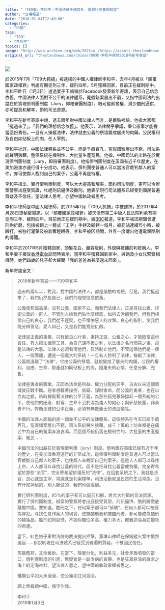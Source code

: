 ```yaml
---
title: "「709案」李和平：中國法律千瘡百孔　倡實行陪審團制度"
author: "立場報道"
date: "2018-01-04T12:40:00"
categories:
  - "中國"
tags:
  - "709"
  - "李和平"
topics: []
image: "http://web.archive.org/web/2021im_/https://assets.thestandnews.com/media/photos/PING-01_URDuJ.png"
original_url: "thestandnews.com/china/709案-李和平律師2018年新年寄語"
---
```

![](http://web.archive.org/web/2021im_/https://assets.thestandnews.com/media/photos/PING-01_URDuJ.png)

於2015年7月「709大抓捕」被逮捕的中國人權律師李和平，去年4月被以「顛覆國家政權罪」判處有期徒刑三年、緩刑四年，5月獲釋回家，目前正在緩刑期中。李和平昨日（1月3日）透過妻子王峭嶺於Facebook發表新年寄語，表示自己信念依舊，中國法律人面對不公平的法律體系，冤假錯案層出不窮，又指中國司法的出路在於實現儕判團制度（Jury，即陪審團制度），既可監察警權，減少酷刑逼供，亦可提高和解率，節約司法資源。

李和平在新年寄語中說，過去兩年對中國法律人而言，是嚴酷考驗。他指大家都「挺過來了」，「我們的理想信念依舊」。他表示，法律關乎爭議，秉公辦事才能擔當這份責任。一旦有人操縱法律，法律就由公義的祭壇變成屠夫的肉鋪，公民權利及自由如砧板上的肉，任人宰割。

李和平批評，中國法律體系並不公平，而是千瘡百孔，冤假錯案層出不窮，司法系統聲明狼藉，整個系統在機制性、大批量生產冤民。他指，中國司法的出路在於實現儕判團制度（Jury，即陪審團制度）。他指儕判團制度在英國有近千年歷史，在美加港澳亦運行得十分成功。他表示，儕判團使普通人可以當法官裁判鄰人的案件，亦可使鄰人裁判自己的案子，公義不再是特權。

李和平指出，實行儕判團制度，可以大大提高和解率，節約司法制度，更可以令辦案警察出庭受質證，杜絕刑訊逼供及酷刑。他表示現行司法體系已經受到國民普遍質疑及不信任，望法律人思考，亦望中國執政者思考。

李和平律師是中國人權律師，於2015年7月「709大抓捕」中被逮捕，於2017年4月28日遭秘密審訊，以「顛覆國家政權罪」被天津市第二中級人民法院判處有期徒刑三年、緩刑四年。目前他正在緩刑期中。據[BBC](http://web.archive.org/web/20211229095924/http://www.bbc.com/zhongwen/trad/chinese-news-39906188)報道，李和平被囚期間曾遭刑拘折磨，包括被鎖上一體式「工字」手銬及腳銬一個月，被罰站連續15小時，被毆打，被強行灌藥及被剝奪睡眠等。李和平被囚期間，外界一度傳出他遭電擊酷刑的傳聞。

李和平於2017年5月獲釋回家，頭髮花白，面容瘦削，外貌與被捕前判若兩人。李和平妻子接受[香港電台](http://web.archive.org/web/20211229095924/http://news.rthk.hk/rthk/ch/component/k2/1329976-20170512.htm?spTabChangeable=0)訪問時表示，當李和平獲釋回到家中，與她及小女兒緊緊相擁時，她們四歲的兒子卻大聲問「我的爸爸為甚麼還未回來」。

新年寄語全文：

> 2018年新年寄語——709李和平
> 
> 過去的兩年半，對我，對中國的法律人，都是嚴酷的考驗。但是，我們挺過來了，我們仍然是自己，我們的理想信念依舊。
> 
> 公義使邦國高舉。沒有公義，國家不立。而我們法律人，正是尋找公義、捍衛公義的一群人。不管別人給我們貼什麼標籤，如何去污衊我們，但我們相信自己的良心，我們從不遲疑，也不懼怕惡人的攻擊。良心的指引，​使我們能分辨善惡，愛人如己，又是我們能寬恕仇敵。
> 
> 法律是正義的事業，只有依良心行事，秉持正直、公義之心，才能擔當這份責任。有人把法律當工具，為自己謀不義之利，以法律之名行邪惡之事，這是法律的大忌。法律人必須看清他們，及時制止他們。不管這個他們是一個人，一個團體，還是一個龐大的系統！一旦有人控制了法律，操縱了法律，公義就遠離了“法律”。它由公義的祭壇，就蛻變成了屠夫的肉舖，公民的權利、自由、生命、財產就如同砧板上的肉，隨屠夫的心情，任意分解、兜售。
> 
> 法律是勇者的職業。正因為法律是利益、權力分配的天平，自古以來這個領域就征戰不斷。惡者想藉著操控，偷竊、謀財害命，而公義的勇者，也在以血肉之軀，時時捍衛著法律的公平正義，為那些孤兒寡婦撐起一個系統的公平，使他們的田產、財富、生命不至於淪為強人的點心；與邪惡較量，非勇者不行。捍衛法律的公平正義，必須有無數義士的流血犧牲。
> 
> 中國的法律人面臨的是一個並不公平的法律體系，這個體系在今天已經千瘡百孔，冤假錯案層出不窮，司法系統聲名狼藉。成千上萬的上訪者都是在痛苦中為自己的冤案奔波哀鳴。而這個系統仍舊在機制性的、大批量的生產冤案、冤民……
> 
> 中國司法的出路在於實現儕判團（jury）制度。儕判團在英國已經有近千年的歷史，在美加澳香港運行的非常成功，這個儕判團制度是普通人可以當法官裁斷自己鄰人的案子，也使鄰人來裁斷自己的案子。這是人人都可以尋找上帝，人人都可以尋找公義的時代，而不是把尋找公義當成特權，完全寄希望於那些“法官”，完全寄希望於僵死的“法律”。在這套系統之下，我就是法官，良心就是主宰，常識就是判案標準，司法活動就是民眾的生活常態。沒有什麼神秘的，別人能做的，我們也做得到。
> 
> 實行儕判團制度，95%的案子都可以庭前和解，將大大的節約司法資源。實行了儕判團制度，辦案的警察將會出庭接受質證，刑訊逼供、酷刑將徹底離開中國。要知道，酷刑之下，任何案子都可以“偵破”，任何人都可以被誣為罪犯。尋找任意作案人的現實，使施酷刑者和被酷刑者，都可能成為酷刑的犧牲品。酷刑如同巨怪，不論你職位多高，權力多大，都難逃淪為它獵物的命運。
> 
> 當下，紅色娘子軍對法院的裁決提出抨擊，黨琳山律師在保姆縱火案中憤然退庭……都說明現在司法體系已經受到普遍的質疑，不被國民信任。
> 
> 周雖舊邦，其命維新。在當下，階層分化，利益多元，社會矛盾噴發的當口，儕判團制度的引進，無疑會是一副治病的良藥，也是狂風巨浪的訴求之海上的定海神針。望法律人思之，望中國的執政掌權者思之。
> 
> 惟願公平如大水滾滾，使公義如江河滔滔。
> 
> 願上帝看顧中國，保守你我。
> 
> 李和平  
> 2018年1月3日